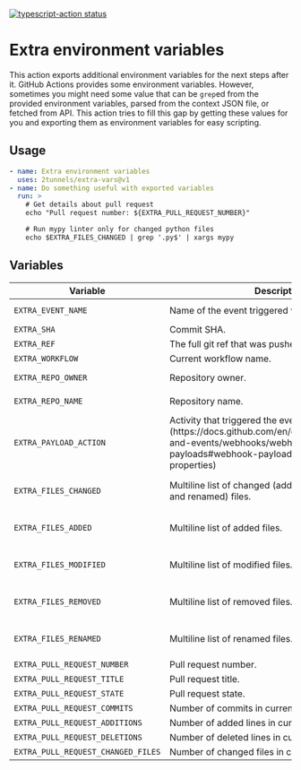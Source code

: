 <a href="https://github.com/2tunnels/extra-vars/actions"><img alt="typescript-action status" src="https://github.com/2tunnels/extra-vars/workflows/build-test/badge.svg"></a>

# Extra environment variables

This action exports additional environment variables for the next steps after it. GitHub Actions provides some environment variables. However, sometimes you might need some value that can be `grep`ed from the provided environment variables, parsed from the context JSON file, or fetched from API. This action tries to fill this gap by getting these values for you and exporting them as environment variables for easy scripting.

## Usage

```yaml
- name: Extra environment variables
  uses: 2tunnels/extra-vars@v1
- name: Do something useful with exported variables
  run: >
    # Get details about pull request
    echo "Pull request number: ${EXTRA_PULL_REQUEST_NUMBER}"

    # Run mypy linter only for changed python files
    echo $EXTRA_FILES_CHANGED | grep '.py$' | xargs mypy
```

## Variables

<table>
<thead>
<tr>
<th>Variable</th>
<th>Description</th>
<th>Examples</th>
<th>Availability</th>
</tr>
</thead>
<tbody>
<tr>
<td><code>EXTRA_EVENT_NAME</code></td>
<td>Name of the event triggered workflow.</td>
<td><code>pull_request</code>, <code>push</code></td>
<td>Always</td>
</tr>
<tr>
<td><code>EXTRA_SHA</code></td>
<td>Commit SHA.</td>
<td><code>29d...ae7</code></td>
<td>Always</td>
</tr>
<tr>
<td><code>EXTRA_REF</code></td>
<td>The full git ref that was pushed.</td>
<td><code>refs/heads/main</code></td>
<td>Always</td>
</tr>
<tr>
<td><code>EXTRA_WORKFLOW</code></td>
<td>Current workflow name.</td>
<td><code>build</code>, <code>test</code></td>
<td>Always</td>
</tr>
<tr>
<td><code>EXTRA_REPO_OWNER</code></td>
<td>Repository owner.</td>
<td><code>2tunnels</code>, <code>actions</code></td>
<td>Always</td>
</tr>
<tr>
<td><code>EXTRA_REPO_NAME</code></td>
<td>Repository name.</td>
<td><code>extra-vars</code>, <code>toolkit</code></td>
<td>Always</td>
</tr>
<tr>
<td><code>EXTRA_PAYLOAD_ACTION</code></td>
<td>Activity that triggered the event. (https://docs.github.com/en/developers/webhooks-and-events/webhooks/webhook-events-and-payloads#webhook-payload-object-common-properties)</td>
<td><code>synchronize</code>, <code>closed</code></td>
<td>Most events</td>
</tr>
<tr>
<td><code>EXTRA_FILES_CHANGED</code></td>
<td>Multiline list of changed (added, modified, removed and renamed) files.</td>
<td>foo.ts<br>bar.js<br>baz.py</td>
<td><code>pull_request</code> and <code>push</code></td>
</tr>
<tr>
<td><code>EXTRA_FILES_ADDED</code></td>
<td>Multiline list of added files.</td>
<td>foo.ts<br>bar.js<br>baz.py</td>
<td><code>pull_request</code> and <code>push</code></td>
</tr>
<tr>
<td><code>EXTRA_FILES_MODIFIED</code></td>
<td>Multiline list of modified files.</td>
<td>foo.ts<br>bar.js<br>baz.py</td>
<td><code>pull_request</code> and <code>push</code></td>
</tr>
<tr>
<td><code>EXTRA_FILES_REMOVED</code></td>
<td>Multiline list of removed files.</td>
<td>foo.ts<br>bar.js<br>baz.py</td>
<td><code>pull_request</code> and <code>push</code></td>
</tr>
<tr>
<td><code>EXTRA_FILES_RENAMED</code></td>
<td>Multiline list of renamed files.</td>
<td>foo.ts<br>bar.js<br>baz.py</td>
<td><code>pull_request</code> and <code>push</code></td>
</tr>
<tr>
<td><code>EXTRA_PULL_REQUEST_NUMBER</code></td>
<td>Pull request number.</td>
<td><code>1</code></td>
<td><code>pull_request</code></td>
</tr>
<tr>
<td><code>EXTRA_PULL_REQUEST_TITLE</code></td>
<td>Pull request title.</td>
<td><code>Fix</code></td>
<td><code>pull_request</code></td>
</tr>
<tr>
<td><code>EXTRA_PULL_REQUEST_STATE</code></td>
<td>Pull request state.</td>
<td><code>open</code>, <code>closed</code></td>
<td><code>pull_request</code></td>
</tr>
<tr>
<td><code>EXTRA_PULL_REQUEST_COMMITS</code></td>
<td>Number of commits in current pull request.</td>
<td><code>1</code></td>
<td><code>pull_request</code></td>
</tr>
<tr>
<td><code>EXTRA_PULL_REQUEST_ADDITIONS</code></td>
<td>Number of added lines in current pull request.</td>
<td><code>1</code></td>
<td><code>pull_request</code></td>
</tr>
<tr>
<td><code>EXTRA_PULL_REQUEST_DELETIONS</code></td>
<td>Number of deleted lines in current pull request.</td>
<td><code>1</code></td>
<td><code>pull_request</code></td>
</tr>
<tr>
<td><code>EXTRA_PULL_REQUEST_CHANGED_FILES</code></td>
<td>Number of changed files in current pull request.</td>
<td><code>1</code></td>
<td><code>pull_request</code></td>
</tr>
</tbody>
</table>
